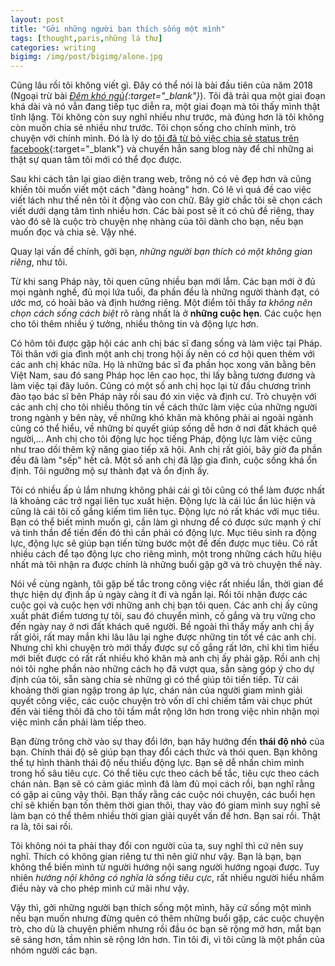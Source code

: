 ```yaml
---
layout: post
title: "Gởi những người bạn thích sống một mình"
tags: [thought,paris,những lá thư]
categories: writing
bigimg: /img/post/bigimg/alone.jpg
---
```


Cũng lâu rồi tôi không viết gì. Đây có thể nói là bài đầu tiên của năm 2018 (Ngoại trừ bài *[Đêm khó ngủ](/writing/dem-kho-ngu/){:target="_blank"}*). Tôi đã trải qua một giai đoạn khá dài và nó vẫn đang tiếp tục diễn ra, một giai đoạn mà tôi thấy mình thật tĩnh lặng. Tôi không còn suy nghĩ nhiều như trước, mà đúng hơn là tôi không còn muốn chia sẻ nhiều như trước. Tôi chọn sống cho chính mình, trò chuyện với chính mình. Đó là lý do [tôi đã từ bỏ việc chia sẻ status trên facebook](/writing/tai-sao-toi-khong-bao-gio-post-status-len-facebook-nua/){:target="_blank"} và chuyển hẳn sang blog này để chỉ những ai thật sự quan tâm tôi mới có thể đọc được.

Sau khi cách tân lại giao diện trang web, trông nó có vẻ đẹp hơn và cũng khiến tôi muốn viết một cách "đàng hoàng" hơn. Có lẽ vì quá đề cao việc viết lách như thế nên tôi ít động vào con chữ. Bây giờ chắc tôi sẽ chọn cách viết dưới dạng tâm tình nhiều hơn. Các bài post sẽ ít có chủ đề riêng, thay vào đó sẽ là cuộc trò chuyện nhẹ nhàng của tôi dành cho bạn, nếu bạn muốn đọc và chia sẻ. Vậy nhé.

Quay lại vấn đề chính, gởi bạn, *những người bạn thích có một không gian riêng*, như tôi.

Từ khi sang Pháp này, tôi quen cũng nhiều bạn mới lắm. Các bạn mới ở đủ mọi ngành nghề, đủ mọi lứa tuổi, đa phần đều là những người thành đạt, có ước mơ, có hoài bão và định hướng riêng. Một điểm tôi thấy *ta không nên chọn cách sống cách biệt* rõ ràng nhất là ở **những cuộc hẹn**. Các cuộc hẹn cho tôi thêm nhiều ý tưởng, nhiều thông tin và động lực hơn.

Có hôm tôi được gặp hội các anh chị bác sĩ đang sống và làm việc tại Pháp. Tôi thân với gia đình một anh chị trong hội ấy nên có cơ hội quen thêm với các anh chị khác nữa. Họ là những bác sĩ đa phần học xong văn bằng bên Việt Nam, sau đó sang Pháp học lên cao học, thi lấy bằng tương đương và làm việc tại đây luôn. Cũng có một số anh chị học lại từ đầu chương trình đào tạo bác sĩ bên Pháp này rồi sau đó xin việc và định cư. Trò chuyện với các anh chị cho tôi nhiều thông tin về cách thức làm việc của những người trong ngành y bên này, về những khó khăn mà không phải ai ngoài ngành cũng có thể hiểu, về những bí quyết giúp sống dễ hơn ở nơi đất khách quê người,... Anh chị cho tôi động lực học tiếng Pháp, động lực làm việc cũng như trao dồi thêm kỹ năng giao tiếp xã hội. Anh chị rất giỏi, bây giờ đa phần đều đã làm "sếp" hết cả. Một số anh chị đã lập gia đình, cuộc sống khá ổn định. Tôi ngưỡng mộ sự thành đạt và ổn định ấy. 

Tôi có nhiều ấp ủ lắm nhưng không phải cái gì tôi cũng có thể làm được nhất là khoảng các trở ngại liên tục xuất hiện. Động lực là cái lúc ẩn lúc hiện và cũng là cái tôi cố gắng kiếm tìm liên tục. Động lực nó rất khác với mục tiêu. Bạn có thể biết mình muốn gì, cần làm gì nhưng để có được sức mạnh ý chí và tinh thần để tiến đến đó thì cần phải có động lực. Mục tiêu sinh ra động lực, động lực sẽ giúp bạn tiến từng bước một để đến được mục tiêu. Có rất nhiều cách để tạo động lực cho riêng mình, một trong những cách hữu hiệu nhất mà tôi nhận ra được chính là những buổi gặp gỡ và trò chuyện thế này.

Nói về cùng ngành, tôi gặp bế tắc trong công việc rất nhiều lần, thời gian để thực hiện dự định ấp ủ ngày càng ít đi và ngắn lại. Rồi tôi nhận được các cuộc gọi và cuộc hẹn với những anh chị bạn tôi quen. Các anh chị ấy cũng xuất phát điểm tương tự tôi, sau đó chuyển mình, cố gắng và trụ vững cho đến ngày nay ở nơi đất khách quê người. Bề ngoài thì thấy mấy anh chị ấy rất giỏi, rất may mắn khi lâu lâu lại nghe được những tin tốt về các anh chị. Nhưng chỉ khi chuyện trò mới thấy được sự cố gắng rất lớn, chỉ khi tìm hiểu mới biết được có rất rất nhiều khó khăn mà anh chị ấy phải gặp. Rồi anh chị nói tôi nghe phần nào những cách họ đã vượt qua, sẵn sàng góp ý cho dự định của tôi, sẵn sàng chia sẻ những gì có thể giúp tôi tiến tiếp. Từ cái khoảng thời gian ngập trong áp lực, chán nản của người giam mình giải quyết công việc, các cuộc chuyện trò vốn dĩ chỉ chiếm tầm vài chục phút đến vài tiếng thôi đã cho tôi tầm mắt rộng lớn hơn trong việc nhìn nhận mọi việc mình cần phải làm tiếp theo. 

Bạn đừng trông chờ vào sự thay đổi lớn, bạn hãy hướng đến **thái độ nhỏ** của bạn. Chính thái độ sẽ giúp bạn thay đổi cách thức và thói quen. Bạn không thể tự hình thành thái độ nếu thiếu động lực. Bạn sẽ dễ nhấn chìm mình trong hố sâu tiêu cực. Có thể tiêu cực theo cách bế tắc, tiêu cực theo cách chán nản. Bạn sẽ có cảm giác mình đã làm đủ mọi cách rồi, bạn nghĩ rằng có gặp ai cũng vậy thôi. Bạn thấy rằng các cuộc nói chuyện, các buổi hẹn chỉ sẽ khiến bạn tốn thêm thời gian thôi, thay vào đó giam mình suy nghĩ sẽ làm bạn có thể thêm nhiều thời gian giải quyết vấn đề hơn. Bạn sai rồi. Thật ra là, tôi sai rồi. 

Tôi không nói ta phải thay đổi con người của ta, suy nghĩ thì cứ nên suy nghĩ. Thích có không gian riêng tư thì nên giữ như vậy. Bạn là bạn, bạn không thể biến mình từ người hướng nội sang người hướng ngoại được. Tuy nhiên *hướng nội không có nghĩa là sống tiêu cực*, rất nhiều người hiểu nhầm điều này và cho phép mình cứ mãi như vậy. 

Vậy thì, gởi những người bạn thích sống một mình, hãy cứ sống một mình nếu bạn muốn nhưng đừng quên có thêm những buổi gặp, các cuộc chuyện trò, cho dù là chuyện phiếm nhưng rồi đầu óc bạn sẽ rộng mở hơn, mắt bạn sẽ sáng hơn, tầm nhìn sẽ rộng lớn hơn. Tin tôi đi, vì tôi cũng là một phần của nhóm người các bạn.





